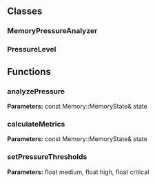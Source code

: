 
## Classes

### MemoryPressureAnalyzer



### PressureLevel




## Functions

### analyzePressure



**Parameters:** const Memory::MemoryState& state

### calculateMetrics



**Parameters:** const Memory::MemoryState& state

### setPressureThresholds



**Parameters:** float medium, float high, float critical
